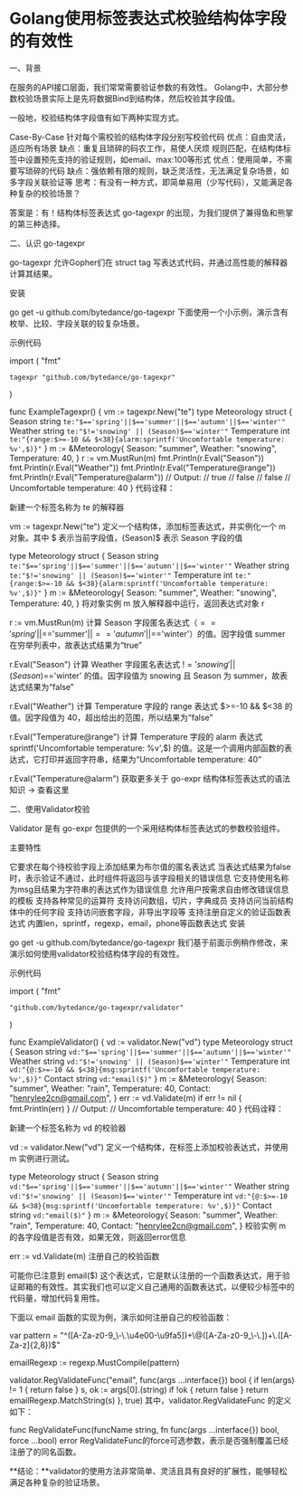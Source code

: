 # Golang使用标签表达式校验结构体字段的有效性
一、背景

在服务的API接口层面，我们常常需要验证参数的有效性。 Golang中，大部分参数校验场景实际上是先将数据Bind到结构体，然后校验其字段值。

一般地，校验结构体字段值有如下两种实现方式。

Case-By-Case 针对每个需校验的结构体字段分别写校验代码
优点：自由灵活，适应所有场景
缺点：重复且琐碎的码农工作，易使人厌烦
规则匹配，在结构体标签中设置预先支持的验证规则，如email、max:100等形式
优点：使用简单，不需要写琐碎的代码
缺点：强依赖有限的规则，缺乏灵活性，无法满足复杂场景，如多字段关联验证等
思考：有没有一种方式，即简单易用（少写代码），又能满足各种复杂的校验场景？

答案是：有！结构体标签表达式 go-tagexpr 的出现，为我们提供了兼得鱼和熊掌的第三种选择。

二、认识 go-tagexpr

go-tagexpr 允许Gopher们在 struct tag 写表达式代码，并通过高性能的解释器计算其结果。

安装

go get -u github.com/bytedance/go-tagexpr
下面使用一个小示例，演示含有枚举、比较、字段关联的较复杂场景。

示例代码

import (
	"fmt"

	tagexpr "github.com/bytedance/go-tagexpr"
)

func ExampleTagexpr() {
	vm := tagexpr.New("te")
	type Meteorology struct {
		Season      string `te:"$=='spring'||$=='summer'||$=='autumn'||$=='winter'"`
		Weather     string `te:"$!='snowing' || (Season)$=='winter'"`
		Temperature int    `te:"{range:$>=-10 && $<38}{alarm:sprintf('Uncomfortable temperature: %v',$)}"`
	}
	m := &Meteorology{
		Season:      "summer",
		Weather:     "snowing",
		Temperature: 40,
	}
	r := vm.MustRun(m)
	fmt.Println(r.Eval("Season"))
	fmt.Println(r.Eval("Weather"))
	fmt.Println(r.Eval("Temperature@range"))
	fmt.Println(r.Eval("Temperature@alarm"))
	// Output:
	// true
	// false
	// false
	// Uncomfortable temperature: 40
}
代码诠释：

新建一个标签名称为 te 的解释器

vm := tagexpr.New("te")
定义一个结构体，添加标签表达式，并实例化一个 m 对象。其中 $ 表示当前字段值，(Season)$ 表示 Season 字段的值

type Meteorology struct {
    Season      string `te:"$=='spring'||$=='summer'||$=='autumn'||$=='winter'"`
    Weather     string `te:"$!='snowing' || (Season)$=='winter'"`
    Temperature int    `te:"{range:$>=-10 && $<38}{alarm:sprintf('Uncomfortable temperature: %v',$)}"`
}
m := &Meteorology{
    Season:      "summer",
    Weather:     "snowing",
    Temperature: 40,
}
将对象实例 m 放入解释器中运行，返回表达式对象 r

r := vm.MustRun(m)
计算 Season 字段匿名表达式（$=='spring'||$=='summer'||$=='autumn'||$=='winter'）的值。因字段值 summer 在穷举列表中，故表达式结果为“true”

r.Eval("Season")
计算 Weather 字段匿名表达式 $!='snowing' || (Season)$=='winter' 的值。因字段值为 snowing 且 Season 为 summer，故表达式结果为“false”

r.Eval("Weather")
计算 Temperature 字段的 range 表达式 $>=-10 && $<38 的值。因字段值为 40，超出给出的范围，所以结果为“false”

r.Eval("Temperature@range")
计算 Temperature 字段的 alarm 表达式 sprintf('Uncomfortable temperature: %v',$) 的值。这是一个调用内部函数的表达式，它打印并返回字符串，结果为“Uncomfortable temperature: 40”

r.Eval("Temperature@alarm")
获取更多关于 go-expr 结构体标签表达式的语法知识 -> 查看这里

二、使用Validator校验

Validator 是有 go-expr 包提供的一个采用结构体标签表达式的参数校验组件。

主要特性

它要求在每个待校验字段上添加结果为布尔值的匿名表达式
当表达式结果为false时，表示验证不通过，此时组件将返回与该字段相关的错误信息
它支持使用名称为msg且结果为字符串的表达式作为错误信息
允许用户按需求自由修改错误信息的模板
支持各种常见的运算符
支持访问数组，切片，字典成员
支持访问当前结构体中的任何字段
支持访问嵌套字段，非导出字段等
支持注册自定义的验证函数表达式
内置len，sprintf，regexp，email，phone等函数表达式
安装

go get -u github.com/bytedance/go-tagexpr
我们基于前面示例稍作修改，来演示如何使用validator校验结构体字段的有效性。

示例代码

import (
	"fmt"

	"github.com/bytedance/go-tagexpr/validator"
)

func ExampleValidator() {
	vd := validator.New("vd")
	type Meteorology struct {
		Season      string `vd:"$=='spring'||$=='summer'||$=='autumn'||$=='winter'"`
		Weather     string `vd:"$!='snowing' || (Season)$=='winter'"`
		Temperature int    `vd:"{@:$>=-10 && $<38}{msg:sprintf('Uncomfortable temperature: %v',$)}"`
		Contact     string `vd:"email($)"`
	}
	m := &Meteorology{
		Season:      "summer",
		Weather:     "rain",
		Temperature: 40,
		Contact:     "henrylee2cn@gmail.com",
	}
	err := vd.Validate(m)
	if err != nil {
		fmt.Println(err)
	}
	// Output:
	// Uncomfortable temperature: 40
}
代码诠释：

新建一个标签名称为 vd 的校验器

vd := validator.New("vd")
定义一个结构体，在标签上添加校验表达式，并使用 m 实例进行测试。

type Meteorology struct {
    Season      string `vd:"$=='spring'||$=='summer'||$=='autumn'||$=='winter'"`
    Weather     string `vd:"$!='snowing' || (Season)$=='winter'"`
    Temperature int    `vd:"{@:$>=-10 && $<38}{msg:sprintf('Uncomfortable temperature: %v',$)}"`
    Contact     string `vd:"email($)"`
}
m := &Meteorology{
    Season:      "summer",
    Weather:     "rain",
    Temperature: 40,
    Contact:     "henrylee2cn@gmail.com",
}
校验实例 m 的各字段值是否有效，如果无效，则返回error信息

err := vd.Validate(m)
注册自己的校验函数

可能你已注意到 email($) 这个表达式，它是默认注册的一个函数表达式，用于验证邮箱的有效性。其实我们也可以定义自己通用的函数表达式，以便较少标签中的代码量，增加代码复用性。

下面以 email 函数的实现为例，演示如何注册自己的校验函数：

var pattern = "^([A-Za-z0-9_\\-\\.\u4e00-\u9fa5])+\\@([A-Za-z0-9_\\-\\.])+\\.([A-Za-z]{2,8})$"

emailRegexp := regexp.MustCompile(pattern)

validator.RegValidateFunc("email", func(args ...interface{}) bool {
	if len(args) != 1 {
		return false
	}
	s, ok := args[0].(string)
	if !ok {
		return false
	}
	return emailRegexp.MatchString(s)
}, true)
其中，validator.RegValidateFunc 的定义如下：

func RegValidateFunc(funcName string, fn func(args ...interface{}) bool, force ...bool) error
RegValidateFunc的force可选参数，表示是否强制覆盖已经注册了的同名函数。

**结论：**validator的使用方法非常简单、灵活且具有良好的扩展性，能够轻松满足各种复杂的验证场景。
